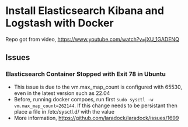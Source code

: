 # Install Elasticsearch Kibana and Logstash with Docker

Repo got from video, https://www.youtube.com/watch?v=jXU_1GADENQ



## Issues

### Elasticsearch Container Stopped with Exit 78 in Ubuntu
* This issue is due to the vm.max_map_count is configured with 65530, even in the latest version such as 22.04
* Before, running docker compoes, run first ```sudo sysctl -w vm.max_map_count=262144```. If this change needs to be persistant then place a file in /etc/sysctl.d/ with the value
* More information, https://github.com/laradock/laradock/issues/1699
